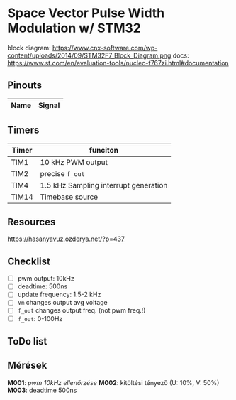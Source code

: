 # Space Vector Pulse Width Modulation w/ STM32

block diagram: https://www.cnx-software.com/wp-content/uploads/2014/09/STM32F7_Block_Diagram.png
docs: https://www.st.com/en/evaluation-tools/nucleo-f767zi.html#documentation

## Pinouts

|Name|Signal|
|-|-|

## Timers
|Timer| funciton|
|-|-|
|TIM1| 10 kHz PWM output|
|TIM2|precise ```f_out```|
| TIM4| 1.5 kHz Sampling interrupt generation|
|TIM14|Timebase source|


## Resources
https://hasanyavuz.ozderya.net/?p=437


## Checklist

- [ ] pwm output: 10kHz
- [ ] deadtime: 500ns
- [ ] update frequency: 1.5-2 kHz
- [ ] ```Vm``` changes output avg voltage
- [ ] ```f_out``` changes output freq. (not pwm freq.!)
- [ ] ```f_out```: 0-100Hz

## ToDo list

## Mérések
**M001**: _pwm 10kHz ellenőrzése_
**M002**: kitöltési tényező (U: 10%, V: 50%)
**M003**: deadtime 500ns